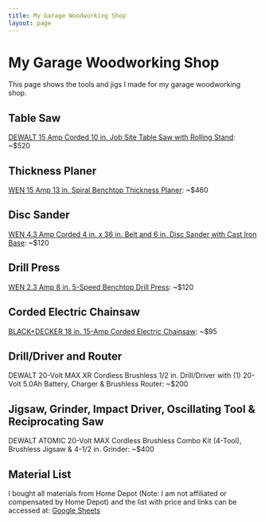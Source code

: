 ```yaml
---
title: My Garage Woodworking Shop
layout: page
---
```

# My Garage Woodworking Shop
This page shows the tools and jigs I made for my garage woodworking shop. 

## Table Saw
[DEWALT 15 Amp Corded 10 in. Job Site Table Saw with Rolling Stand](https://www.homedepot.com/p/DEWALT-15-Amp-Corded-10-in-Job-Site-Table-Saw-with-Rolling-Stand-DWE7491RS/204512007): ~$520

## Thickness Planer
[WEN 15 Amp 13 in. Spiral Benchtop Thickness Planer](https://www.homedepot.com/p/WEN-4-3-Amp-Corded-4-in-x-36-in-Belt-and-6-in-Disc-Sander-with-Cast-Iron-Base-6502T/307346676): ~$460

## Disc Sander
[WEN 4.3 Amp Corded 4 in. x 36 in. Belt and 6 in. Disc Sander with Cast Iron Base](https://www.homedepot.com/p/WEN-4-3-Amp-Corded-4-in-x-36-in-Belt-and-6-in-Disc-Sander-with-Cast-Iron-Base-6502T/307346676): ~$120

## Drill Press
[WEN 2.3 Amp 8 in. 5-Speed Benchtop Drill Press](hhttps://www.homedepot.com/p/WEN-2-3-Amp-8-in-5-Speed-Benchtop-Drill-Press-4208T/316322510): ~$120

## Corded Electric Chainsaw
[BLACK+DECKER 18 in. 15-Amp Corded Electric Chainsaw](https://www.homedepot.com/p/BLACK-DECKER-18-in-15-Amp-Corded-Electric-Chainsaw-CS1518/205646118): ~$95

## Drill/Driver and Router
DEWALT 20-Volt MAX XR Cordless Brushless 1/2 in. Drill/Driver with (1) 20-Volt 5.0Ah Battery, Charger & Brushless Router: ~$200

## Jigsaw, Grinder, Impact Driver, Oscillating Tool & Reciprocating Saw
DEWALT ATOMIC 20-Volt MAX Cordless Brushless Combo Kit (4-Tool), Brushless Jigsaw & 4-1/2 in. Grinder: ~$400


## Material List
I bought all materials from Home Depot (Note: I am not affiliated or compensated by Home Depot) and the list with price and links can be accessed at: [Google Sheets](https://docs.google.com/spreadsheets/d/1kPYw973_FTWuDx_93nR5niIjpOo8YiPVQ8gnI7YFOHI)


